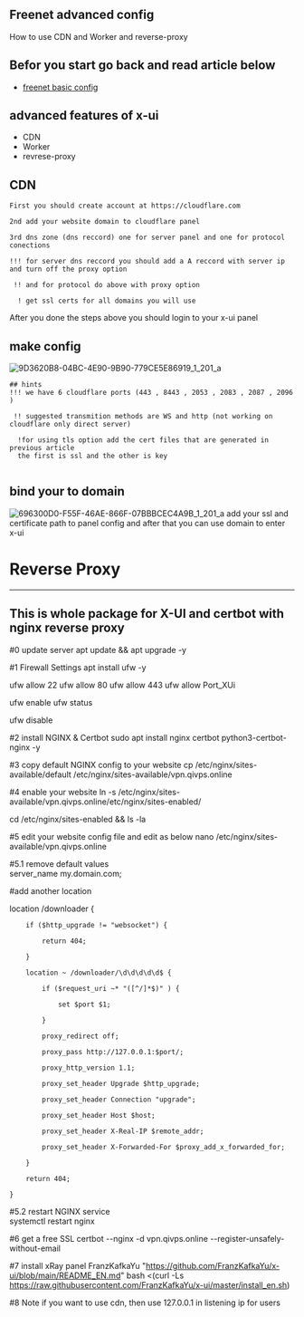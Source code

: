 ## Freenet advanced config
How to use CDN and Worker and reverse-proxy

## Befor you start go back and read article below

- [freenet basic config](https://github.com/VQIVS/freenet-basics-old-panel-)


## advanced features of x-ui

- CDN
- Worker 
- revrese-proxy



## CDN
``` 
First you should create account at https://cloudflare.com

2nd add your website domain to cloudflare panel 

3rd dns zone (dns reccord) one for server panel and one for protocol conections

!!! for server dns reccord you should add a A reccord with server ip and turn off the proxy option 
 
 !! and for protocol do above with proxy option 

  ! get ssl certs for all domains you will use 
``` 
After you done the steps above you should login to your x-ui panel

## make config

![9D3620B8-04BC-4E90-9B90-779CE5E86919_1_201_a](https://user-images.githubusercontent.com/119480978/235964669-da92afde-17e1-48f8-bf5c-310e261834d7.jpeg)

```
## hints
!!! we have 6 cloudflare ports (443 , 8443 , 2053 , 2083 , 2087 , 2096 )

 !! suggested transmition methods are WS and http (not working on cloudflare only direct server)

  !for using tls option add the cert files that are generated in previous article 
  the first is ssl and the other is key 
  
```
## bind your to domain 

![696300D0-F55F-46AE-866F-07BBBCEC4A9B_1_201_a](https://user-images.githubusercontent.com/119480978/235963947-f53e481f-3449-4c61-961d-57c588a992a8.jpeg)
add your ssl and certificate path to panel config and after that you can use domain to enter x-ui

# Reverse Proxy

-----------------------------------------------------------
This is whole package for X-UI and certbot with nginx reverse proxy
---------------------------------------------------------

#0 update server
apt update && apt upgrade -y

#1 Firewall Settings
apt install ufw -y

ufw allow 22
ufw allow 80
ufw allow 443
ufw allow Port_XUi


ufw enable
ufw status

ufw disable

#2 install NGINX & Certbot
sudo apt install nginx certbot python3-certbot-nginx -y

#3 copy default NGINX config to your website
cp /etc/nginx/sites-available/default /etc/nginx/sites-available/vpn.qivps.online

#4 enable your website 
ln -s /etc/nginx/sites-available/vpn.qivps.online/etc/nginx/sites-enabled/


cd /etc/nginx/sites-enabled && ls -la

#5 edit your website config file and edit as below
nano /etc/nginx/sites-available/vpn.qivps.online

#5.1 remove default values  
server_name my.domain.com;

#add another location

location /downloader {

        if ($http_upgrade != "websocket") {

            return 404;

        }

        location ~ /downloader/\d\d\d\d\d$ {

            if ($request_uri ~* "([^/]*$)" ) {

                set $port $1;

            }

            proxy_redirect off;

            proxy_pass http://127.0.0.1:$port/;

            proxy_http_version 1.1;

            proxy_set_header Upgrade $http_upgrade;

            proxy_set_header Connection "upgrade";

            proxy_set_header Host $host;

            proxy_set_header X-Real-IP $remote_addr;

            proxy_set_header X-Forwarded-For $proxy_add_x_forwarded_for;

        }

        return 404;

    }
	
#5.2 restart NGINX service	
systemctl restart nginx

#6 get a free SSL 
certbot --nginx -d vpn.qivps.online --register-unsafely-without-email

#7 install xRay panel FranzKafkaYu "https://github.com/FranzKafkaYu/x-ui/blob/main/README_EN.md"
bash <(curl -Ls https://raw.githubusercontent.com/FranzKafkaYu/x-ui/master/install_en.sh)

#8 Note
if you want to use cdn, then use 127.0.0.1 in listening ip for users



